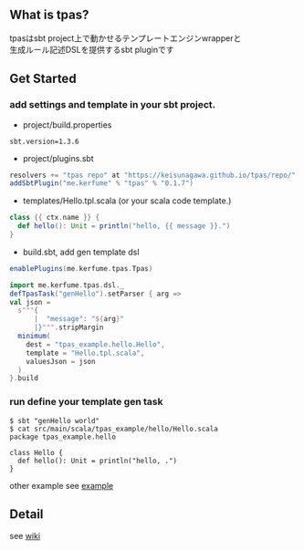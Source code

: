 ## What is tpas?  
tpasはsbt project上で動かせるテンプレートエンジンwrapperと  
生成ルール記述DSLを提供するsbt pluginです  

## Get Started  
### add settings and template in your sbt project.  
- project/build.properties  
```
sbt.version=1.3.6
```

- project/plugins.sbt  
```sbt
resolvers += "tpas repo" at "https://keisunagawa.github.io/tpas/repo/"
addSbtPlugin("me.kerfume" % "tpas" % "0.1.7")
```

- templates/Hello.tpl.scala (or your scala code template.)  
```scala
class {{ ctx.name }} {
  def hello(): Unit = println("hello, {{ message }}.")
}
```

- build.sbt, add gen template dsl  
```sbt
enablePlugins(me.kerfume.tpas.Tpas)

import me.kerfume.tpas.dsl._
defTpasTask("genHello").setParser { arg =>
val json =
  s"""{
      |  "message": "${arg}"
      |}""".stripMargin
  minimum(
    dest = "tpas_example.hello.Hello",
    template = "Hello.tpl.scala",
    valuesJson = json
  )
}.build
```

### run define your template gen task  
```shell
$ sbt "genHello world"
$ cat src/main/scala/tpas_example/hello/Hello.scala
package tpas_example.hello

class Hello {
  def hello(): Unit = println("hello, .")
}
```

other example see [example](./example)

## Detail  
see [wiki](https://github.com/keiSunagawa/tpas/wiki)
